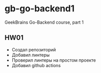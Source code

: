 # gb-go-backend1
GeekBrains Go-Backend course, part 1

## HW01
- Создал репозиторий
- Добавил линтеры
- Проверил линтеры на простом проекте
- Добавил github actions 